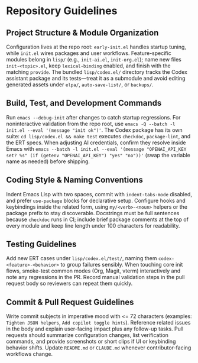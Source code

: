 # Repository Guidelines

## Project Structure & Module Organization
Configuration lives at the repo root: `early-init.el` handles startup tuning, while `init.el` wires packages and user workflows. Feature-specific modules belong in `lisp/` (e.g., `init-ai.el`, `init-org.el`); name new files `init-<topic>.el`, keep `lexical-binding` enabled, and finish with the matching `provide`. The bundled `lisp/codex.el/` directory tracks the Codex assistant package and its tests—treat it as a submodule and avoid editing generated assets under `elpa/`, `auto-save-list/`, or `backups/`.

## Build, Test, and Development Commands
Run `emacs --debug-init` after changes to catch startup regressions. For noninteractive validation from the repo root, use `emacs -Q --batch -l init.el --eval '(message "init ok")'`. The Codex package has its own suite: `cd lisp/codex.el && make test` executes `checkdoc`, `package-lint`, and the ERT specs. When adjusting AI credentials, confirm they resolve inside Emacs with `emacs --batch -l init.el --eval '(message "OPENAI_API_KEY set? %s" (if (getenv "OPENAI_API_KEY") "yes" "no"))'` (swap the variable name as needed) before shipping.

## Coding Style & Naming Conventions
Indent Emacs Lisp with two spaces, commit with `indent-tabs-mode` disabled, and prefer `use-package` blocks for declarative setup. Configure hooks and keybindings inside the related form, using `my/<verb>-<noun>` helpers or the package prefix to stay discoverable. Docstrings must be full sentences because `checkdoc` runs in CI; include brief package comments at the top of every module and keep line length under 100 characters for readability.

## Testing Guidelines
Add new ERT cases under `lisp/codex.el/test/`, naming them `codex-<feature>-<behavior>` to group failures sensibly. When touching core init flows, smoke-test common modes (Org, Magit, vterm) interactively and note any regressions in the PR. Record manual validation steps in the pull request body so reviewers can repeat them quickly.

## Commit & Pull Request Guidelines
Write commit subjects in imperative mood with <= 72 characters (examples: `Tighten JSON helpers`, `Add copilot toggle hints`). Reference related issues in the body and explain user-facing impact plus any follow-up tasks. Pull requests should summarize configuration changes, list verification commands, and provide screenshots or short clips if UI or keybinding behavior shifts. Update `README.md` or `CLAUDE.md` whenever contributor-facing workflows change.
